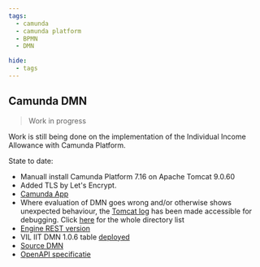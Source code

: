 ```yaml
---
tags:
  - camunda
  - camunda platform
  - BPMN
  - DMN

hide:
  - tags
---
```

<!--
Hide the headline with some inline CSS
-->
<style>
  .md-typeset h1 {
    opacity: 0; height: 0; margin: 0
  }
</style>

## Camunda DMN

> Work in progress

Work is still being done on the implementation of the Individual Income Allowance with Camunda Platform.

State to date:

- Manuall install Camunda Platform 7.16 on Apache Tomcat 9.0.60
- Added TLS by Let's Encrypt.
- [Camunda App](https://vil-regels.nl:8443/camunda/app/welcome/default/#!/login)
- Where evaluation of DMN goes wrong and/or otherwise shows unexpected behaviour, the [Tomcat log](https://vil-regels.nl:8443/logs/catalina.out) has been made accessible for debugging. Click [here](https://vil-regels.nl:8443/logs/) for the whole directory list
- [Engine REST version](https://vil-regels.nl:8443/engine-rest/version) 
- VIL IIT DMN 1.0.6 table [deployed](https://vil-regels.nl:8443/engine-rest/decision-definition/Decision_18qw2e6:10:a0caba98-bcd1-11ec-b8af-024226688519/xml)
- [Source DMN](https://gitlab.com/discipl/RON/eclipse)
- [OpenAPI specificatie](../assets/docs/openapi.json)
